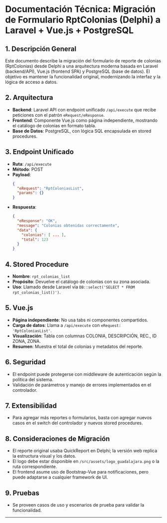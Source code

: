 # Documentación Técnica: Migración de Formulario RptColonias (Delphi) a Laravel + Vue.js + PostgreSQL

## 1. Descripción General
Este documento describe la migración del formulario de reporte de colonias (RptColonias) desde Delphi a una arquitectura moderna basada en Laravel (backend/API), Vue.js (frontend SPA) y PostgreSQL (base de datos). El objetivo es mantener la funcionalidad original, modernizando la interfaz y la lógica de acceso a datos.

## 2. Arquitectura
- **Backend**: Laravel API con endpoint unificado `/api/execute` que recibe peticiones con el patrón `eRequest/eResponse`.
- **Frontend**: Componente Vue.js como página independiente, mostrando el catálogo de colonias en formato tabla.
- **Base de Datos**: PostgreSQL, con lógica SQL encapsulada en stored procedures.

## 3. Endpoint Unificado
- **Ruta**: `/api/execute`
- **Método**: POST
- **Payload**:
  ```json
  {
    "eRequest": "RptColoniasList",
    "params": {}
  }
  ```
- **Respuesta**:
  ```json
  {
    "eResponse": "OK",
    "message": "Colonias obtenidas correctamente",
    "data": {
      "colonias": [ ... ],
      "total": 123
    }
  }
  ```

## 4. Stored Procedure
- **Nombre**: `rpt_colonias_list`
- **Propósito**: Devuelve el catálogo de colonias con su zona asociada.
- **Uso**: Llamado desde Laravel vía `DB::select('SELECT * FROM rpt_colonias_list()')`.

## 5. Vue.js
- **Página independiente**: No usa tabs ni componentes compartidos.
- **Carga de datos**: Llama a `/api/execute` con `eRequest: 'RptColoniasList'`.
- **Visualización**: Tabla con columnas COLONIA, DESCRIPCIÓN, REC., ID ZONA, ZONA.
- **Resumen**: Muestra el total de colonias y metadatos del reporte.

## 6. Seguridad
- El endpoint puede protegerse con middleware de autenticación según la política del sistema.
- Validación de parámetros y manejo de errores implementados en el controlador.

## 7. Extensibilidad
- Para agregar más reportes o formularios, basta con agregar nuevos casos en el switch del controlador y nuevos stored procedures.

## 8. Consideraciones de Migración
- El reporte original usaba QuickReport en Delphi; la versión web replica la estructura visual y los datos.
- El logo debe estar disponible en `/src/assets/logo_guadalajara.png` o la ruta correspondiente.
- El frontend asume uso de Bootstrap-Vue para notificaciones, pero puede adaptarse a cualquier framework de UI.

## 9. Pruebas
- Se proveen casos de uso y escenarios de prueba para validar la funcionalidad.

---
